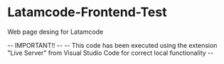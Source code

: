 # Latamcode-Frontend-Test
Web page desing for Latamcode

-- IMPORTANT!! -- 
-- This code has been executed using the extension "Live Server" from Visual Studio Code for correct local functionality --

